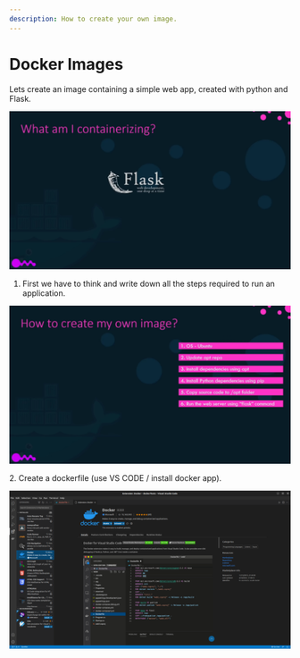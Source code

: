 ```yaml
---
description: How to create your own image.
---
```


# Docker Images

Lets create an image containing a simple web app, created with python and Flask.

![](../.gitbook/assets/docker-images1.png)

1. First we have to think and write down all the steps required to run an application.

![](../.gitbook/assets/docker-image2.png)

2\. Create a dockerfile (use VS CODE / install docker app).&#x20;

![](../.gitbook/assets/vscode-docker.png)
